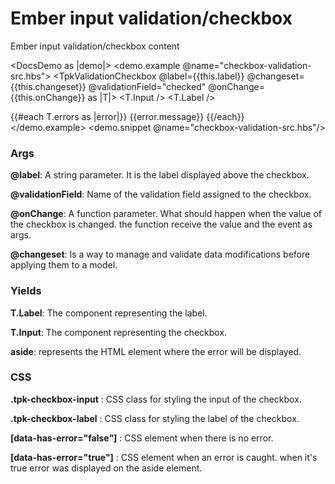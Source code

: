 # Ember input validation/checkbox

Ember input validation/checkbox content


<DocsDemo as |demo|>
  <demo.example @name="checkbox-validation-src.hbs">
    <TpkValidationCheckbox 
      @label={{this.label}} 
      @changeset={{this.changeset}}
      @validationField="checked"
      @onChange={{this.onChange}}
      as |T|>
      <T.Input />
      <T.Label />
      <div>
        {{#each T.errors as |error|}}
          <span>
              {{error.message}}
          </span>
        {{/each}}
      </div>
    </TpkValidationCheckbox>
  </demo.example>
  <demo.snippet @name="checkbox-validation-src.hbs"/>
</DocsDemo>

### Args

**@label**: A string parameter. It is the label displayed above the checkbox.

**@validationField**: Name of the validation field assigned to the checkbox.

**@onChange**: A function parameter. What should happen when the value of the checkbox is changed.
the function receive the value and the event as args.

**@changeset**: Is a way to manage and validate data modifications before applying them to a model.

### Yields

**T.Label**: The component representing the label.

**T.Input**: The component representing the checkbox.

**aside**: represents the HTML element where the error will be displayed.

### CSS

**.tpk-checkbox-input** : CSS class for styling the input of the checkbox.

**.tpk-checkbox-label** : CSS class for styling the label of the checkbox.

**[data-has-error="false"]** : CSS element when there is no error.

**[data-has-error="true"]** : CSS element when an error is caught. when it's true error was displayed on the aside element.